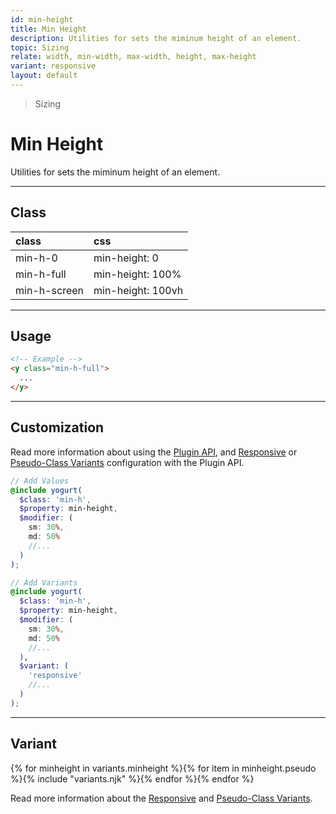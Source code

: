 ```yaml
---
id: min-height
title: Min Height
description: Utilities for sets the miminum height of an element.
topic: Sizing
relate: width, min-width, max-width, height, max-height
variant: responsive
layout: default
---
```


> Sizing

# Min Height

Utilities for sets the miminum height of an element.

---

## Class

| <span class="px-3 py-1 text-white (dark)text-charcoal-100 bg-charcoal-100 (dark)bg-gray-600 rounded-full">class</span> | <span class="px-3 py-1 text-white (dark)text-charcoal-100 bg-charcoal-100 (dark)bg-gray-600 rounded-full">css</span> |
|:--|:--|
| min-h-0 | min-height: 0 |
| min-h-full | min-height: 100% |
| min-h-screen | min-height: 100vh |

---

## Usage

```html
<!-- Example -->
<y class="min-h-full">
  ...
</y>
```

---

## Customization

Read more information about using the [Plugin API](/plugin-api/), and  [Responsive](/responsive) or [Pseudo-Class Variants](/pseudo-class-variants/) configuration with the Plugin API.

```scss
// Add Values
@include yogurt(
  $class: 'min-h',
  $property: min-height,
  $modifier: (
    sm: 30%,
    md: 50%
    //...
  )
);

// Add Variants
@include yogurt(
  $class: 'min-h',
  $property: min-height,
  $modifier: (
    sm: 30%,
    md: 50%
    //...
  ),
  $variant: (
    'responsive'
    //...
  )
);
```

---

## Variant

<y class="flex flex-gap-2 flex-wrap justify-start items-center">{% for minheight in variants.minheight %}{% for item in minheight.pseudo %}{% include "variants.njk" %}{% endfor %}{% endfor %}</y>

Read more information about the [Responsive](/responsive) and [Pseudo-Class Variants](/pseudo-class-variants/).

